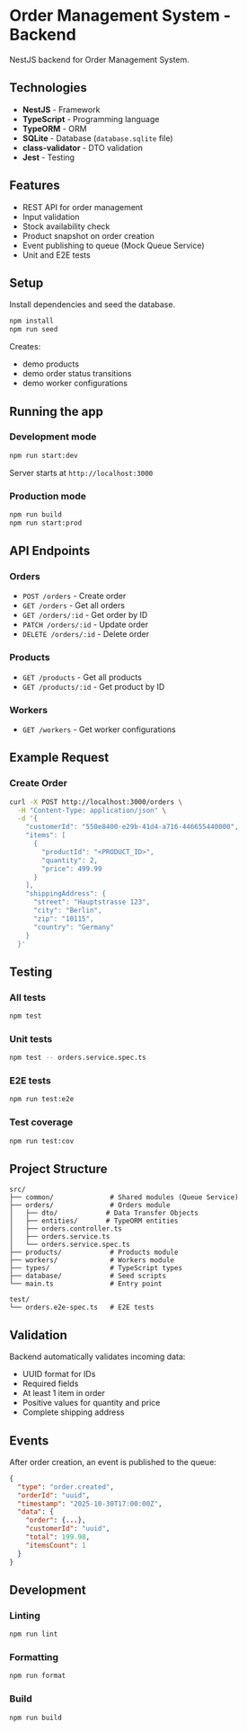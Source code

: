 # Order Management System - Backend

NestJS backend for Order Management System.

## Technologies

- **NestJS** - Framework
- **TypeScript** - Programming language
- **TypeORM** - ORM
- **SQLite** - Database (`database.sqlite` file)
- **class-validator** - DTO validation
- **Jest** - Testing

## Features

- REST API for order management
- Input validation
- Stock availability check
- Product snapshot on order creation
- Event publishing to queue (Mock Queue Service)
- Unit and E2E tests

## Setup
Install dependencies and seed the database.

```bash
npm install
npm run seed
```

Creates:
- demo products
- demo order status transitions
- demo worker configurations

## Running the app

### Development mode

```bash
npm run start:dev
```

Server starts at `http://localhost:3000`

### Production mode

```bash
npm run build
npm run start:prod
```

## API Endpoints

### Orders

- `POST /orders` - Create order
- `GET /orders` - Get all orders
- `GET /orders/:id` - Get order by ID
- `PATCH /orders/:id` - Update order
- `DELETE /orders/:id` - Delete order

### Products

- `GET /products` - Get all products
- `GET /products/:id` - Get product by ID

### Workers

- `GET /workers` - Get worker configurations

## Example Request

### Create Order

```bash
curl -X POST http://localhost:3000/orders \
  -H "Content-Type: application/json" \
  -d '{
    "customerId": "550e8400-e29b-41d4-a716-446655440000",
    "items": [
      {
        "productId": "<PRODUCT_ID>",
        "quantity": 2,
        "price": 499.99
      }
    ],
    "shippingAddress": {
      "street": "Hauptstrasse 123",
      "city": "Berlin",
      "zip": "10115",
      "country": "Germany"
    }
  }'
```

## Testing

### All tests

```bash
npm test
```

### Unit tests

```bash
npm test -- orders.service.spec.ts
```

### E2E tests

```bash
npm run test:e2e
```

### Test coverage

```bash
npm run test:cov
```

## Project Structure

```
src/
├── common/              # Shared modules (Queue Service)
├── orders/              # Orders module
│   ├── dto/            # Data Transfer Objects
│   ├── entities/       # TypeORM entities
│   ├── orders.controller.ts
│   ├── orders.service.ts
│   └── orders.service.spec.ts
├── products/            # Products module
├── workers/             # Workers module
├── types/               # TypeScript types
├── database/            # Seed scripts
└── main.ts              # Entry point

test/
└── orders.e2e-spec.ts   # E2E tests
```

## Validation

Backend automatically validates incoming data:

- UUID format for IDs
- Required fields
- At least 1 item in order
- Positive values for quantity and price
- Complete shipping address

## Events

After order creation, an event is published to the queue:

```json
{
  "type": "order.created",
  "orderId": "uuid",
  "timestamp": "2025-10-30T17:00:00Z",
  "data": {
    "order": {...},
    "customerId": "uuid",
    "total": 199.98,
    "itemsCount": 1
  }
}
```

## Development

### Linting

```bash
npm run lint
```

### Formatting

```bash
npm run format
```

### Build

```bash
npm run build
```
